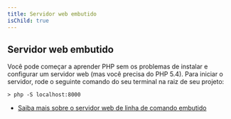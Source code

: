 ```yaml
---
title: Servidor web embutido
isChild: true
---
```


## Servidor web embutido

Você pode começar a aprender PHP sem os problemas de instalar e configurar um servidor web (mas você precisa do PHP 5.4). Para iniciar o servidor, rode o seguinte comando do seu terminal na raiz de seu projeto:

    > php -S localhost:8000

* [Saiba mais sobre o servidor web de linha de comando embutido][cli-server]

[cli-server]: http://www.php.net/manual/en/features.commandline.webserver.php
